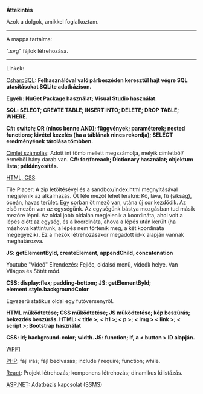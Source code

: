 **Áttekintés**

Azok a dolgok, amikkel foglalkoztam.

---

A mappa tartalma:

".svg" fájlok létrehozása. 

---

Linkek:



[CsharpSQL](https://github.com/savger1024/Vegyes/tree/main/C%23/CsharpSQL): **Felhasználóval való párbeszéden keresztül hajt végre SQL utasításokat SQLite adatbázison.**

**Egyéb: NuGet Package használat; Visual Studio használat.**

**SQL: SELECT; CREATE TABLE; INSERT INTO; DELETE; DROP TABLE; WHERE.**

**C#: switch; OR (nincs benne AND); függvények; paraméterek; nested functions; kivétel kezelés (ha a táblának nincs rekordja); SELECT eredményének tárolása tömbben.**

[Címlet számolás](https://github.com/savger1024/Vegyes/tree/main/C%23/CimletFeladat): Adott int tömb mellett megszámolja, melyik címletből/érméből hány darab van. **C#: for/foreach; Dictionary használat; objektum lista; példányosítás.**



[HTML, CSS](https://github.com/savger1024/HTML-CSS-JS/):

Tile Placer: A zip letöltésével és a sandbox/index.html megnyitásával megjelenik az alkalmazás. Öt féle mezőt lehet lerakni: Kő, láva, fű (síkság), óceán, havas terület. Egy sorban öt mező van, utána új sor kezdődik. Az első mezőn van az egységünk. Az egységünk bástya mozgásban tud másik mezőre lépni. Az oldal jobb oldalán megjelenik a koordináta, ahol volt a lépés előtt az egység, és a koordináta, ahova a lépés után került (ha máshova kattintunk, a lépés nem történik meg, a két koordináta megegyezik). Ez a mezők létrehozásakor megadott id-k alapján vannak meghatározva.

**JS: getElementById, createElement, appendChild, concatenation**

Youtube "Videó" Elrendezés: Fejléc, oldalsó menü, videók helye. Van Világos és Sötét mód.

**CSS: display:flex; padding-bottom;** **JS: getElementById; element.style.backgroundColor**

Egyszerű statikus oldal egy futóversenyről.

**HTML működtetése; CSS működtetése; JS működtetése; kép beszúrás; bekezdés beszúrás. HTML: < title >; < h1 >; < p >; < img > < link >; < script >; Bootstrap használat**

**CSS: id; background-color; width. JS: function; if, a < button > ID alapján.**

[WPF1](https://github.com/savger1024/WPF4)

[PHP](https://github.com/savger1024/PHP): fájl írás; fájl beolvasás; include / require; function; while.

[React](https://github.com/savger1024/React): Projekt létrehozás; komponens létrehozás; dinamikus kilistázás.

[ASP.NET](https://github.com/savger1024/ASP.NET-3): Adatbázis kapcsolat ([SSMS](https://learn.microsoft.com/en-us/sql/ssms/sql-server-management-studio-ssms?view=sql-server-ver16))

